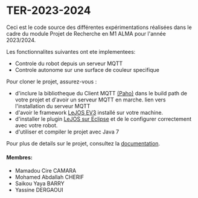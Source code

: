 # TER-2023-2024

Ceci est le code source des différentes expérimentations réalisées dans le cadre du module Projet de Recherche en M1 ALMA pour l'année 2023/2024.

Les fonctionnalites suivantes ont ete implementees:

- Controle du robot depuis un serveur MQTT
- Controle autonome sur une surface de couleur specifique

Pour cloner le projet, assurez-vous :
- d'inclure la bibliotheque du Client MQTT [(Paho)](org.eclipse.paho.client.mqttv3-1.2.0.jar) dans le build path de votre projet et d'avoir un serveur MQTT en marche. lien vers l'installation du serveur MQTT
- d'avoir le framework [LeJOS EV3](https://sourceforge.net/projects/ev3.lejos.p/files/) installé sur votre machine.
- d'installer le plugin [LeJOS sur Eclipse](https://sourceforge.net/p/lejos/wiki/Installing%20the%20Eclipse%20plugin/) et de le configurer correctement avec votre robot.
- d'utiliser et compiler le projet avec Java 7

Pour plus de details sur le projet, consultez la [documentation](/rapports/Documentation%20MQTT%20-%20Conduite%20Autonome.pdf).


#### Membres:

- Mamadou Cire CAMARA
- Mohamed Abdallah CHERIF
- Saikou Yaya BARRY
- Yassine DERGAOUI
